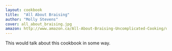```yaml
---
layout: cookbook
title:  "All About Braising"
author: "Molly Stevens"
cover: all_about_braising.jpg
amazon: http://www.amazon.ca/All-About-Braising-Uncomplicated-Cooking/dp/0393052303
---
```


This would talk about this cookbook in some way.